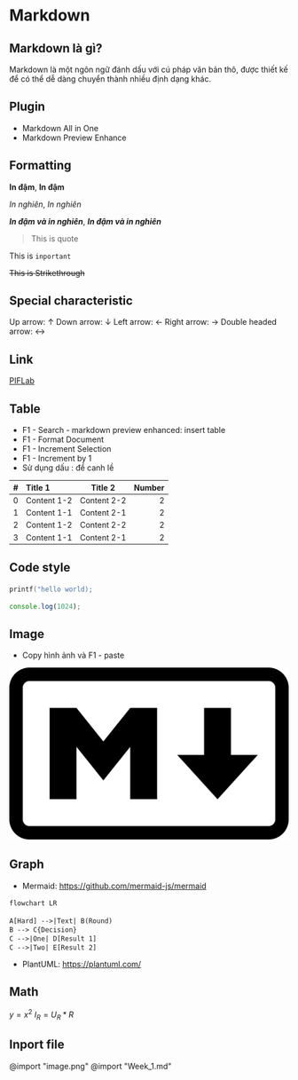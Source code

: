 # Markdown

## Markdown là gì?

Markdown là một ngôn ngữ đánh dấu với cú pháp văn bản thô, được thiết kế để có thể dễ dàng chuyển thành nhiều định dạng khác.

## Plugin

- Markdown All in One
- Markdown Preview Enhance

## Formatting

**In đậm**, __In đậm__

*In nghiên*, _In nghiên_

***In đậm và in nghiên***, ___In đậm và in nghiên___

> This is quote

This is `inportant`

~~This is Strikethrough~~

## Special characteristic

Up arrow: &uarr;
Down arrow: &darr;
Left arrow: &larr;
Right arrow: &rarr;
Double headed arrow: &harr;

## Link

[PIFLab](https://www.forum.payitforward.edu.vn/cgi-sys/suspendedpage.cgi)

## Table

- F1 - Search - markdown preview enhanced: insert table
- F1 - Format Document
- F1 - Increment Selection 
- F1 - Increment by 1
- Sử dụng dấu : để canh lề

| #   | Title 1     | Title 2     | Number |
| --- | :---------- | ----------- | -----: |
| 0   | Content 1-2 | Content 2-2 |      2 |
| 1   | Content 1-1 | Content 2-1 |      2 |
| 2   | Content 1-2 | Content 2-2 |      2 |
| 3   | Content 1-1 | Content 2-1 |      2 |

## Code style

```C
printf("hello world);
```

```js
console.log(1024);
```

## Image

- Copy hình ảnh và F1 - paste

![Alt text](image-2.png)

## Graph

- Mermaid: https://github.com/mermaid-js/mermaid

```mermaid
flowchart LR

A[Hard] -->|Text| B(Round)
B --> C{Decision}
C -->|One| D[Result 1]
C -->|Two| E[Result 2]
```

- PlantUML: https://plantuml.com/

## Math

$y = x^2$
$I_R = U_R * R$

## Inport file

@import  "image.png"
@import "Week_1.md"







